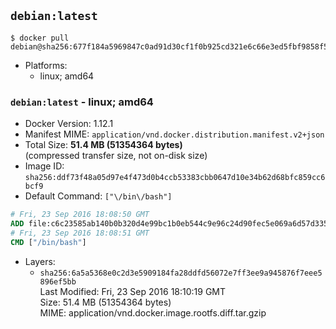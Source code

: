 ## `debian:latest`

```console
$ docker pull debian@sha256:677f184a5969847c0ad91d30cf1f0b925cd321e6c66e3ed5fbf9858f58425d1a
```

-	Platforms:
	-	linux; amd64

### `debian:latest` - linux; amd64

-	Docker Version: 1.12.1
-	Manifest MIME: `application/vnd.docker.distribution.manifest.v2+json`
-	Total Size: **51.4 MB (51354364 bytes)**  
	(compressed transfer size, not on-disk size)
-	Image ID: `sha256:ddf73f48a05d97e4f473d0b4ccb53383cbb0647d10e34b62d68bfc859cc6bcf9`
-	Default Command: `["\/bin\/bash"]`

```dockerfile
# Fri, 23 Sep 2016 18:08:50 GMT
ADD file:c6c23585ab140b0b320d4e99bc1b0eb544c9e96c24d90fec5e069a6d57d335ca in / 
# Fri, 23 Sep 2016 18:08:51 GMT
CMD ["/bin/bash"]
```

-	Layers:
	-	`sha256:6a5a5368e0c2d3e5909184fa28ddfd56072e7ff3ee9a945876f7eee5896ef5bb`  
		Last Modified: Fri, 23 Sep 2016 18:10:19 GMT  
		Size: 51.4 MB (51354364 bytes)  
		MIME: application/vnd.docker.image.rootfs.diff.tar.gzip
